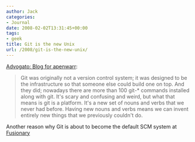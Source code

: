 ```yaml
---
author: Jack
categories:
- Journal
date: 2008-02-02T13:31:45+00:00
tags:
- geek
title: Git is the new Unix
url: /2008/git-is-the-new-unix/
---
```


[Advogato: Blog for apenwarr][1]: 

> Git was originally not a version control system; it was designed to be the infrastructure so that someone else could build one on top. And they did; nowadays there are more than 100 git-* commands installed along with git. It's scary and confusing and weird, but what that means is git is a platform. It's a new set of nouns and verbs that we never had before. Having new nouns and verbs means we can invent entirely new things that we previously couldn't do.

Another reason why Git is about to become the default <span class="caps">SCM</span> system at [Fusionary][2]

 [1]: http://www.advogato.org/person/apenwarr/diary/371.html
 [2]: http://fusionary.com/
